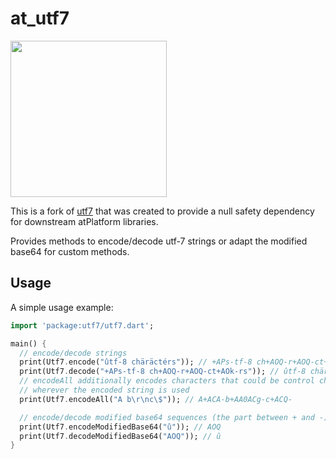 # at_utf7

<img width=250px src="https://atsign.dev/assets/img/atPlatform_logo_gray.svg?sanitize=true">

This is a fork of [utf7](https://pub.dev/packages/utf7) that was
created to provide a null safety dependency for downstream atPlatform
libraries.

Provides methods to encode/decode utf-7 strings or adapt the modified base64 for custom methods.

## Usage

A simple usage example:

```dart
import 'package:utf7/utf7.dart';

main() {
  // encode/decode strings
  print(Utf7.encode("ûtf-8 chäräctérs")); // +APs-tf-8 ch+AOQ-r+AOQ-ct+AOk-rs
  print(Utf7.decode("+APs-tf-8 ch+AOQ-r+AOQ-ct+AOk-rs")); // ûtf-8 chäräctérs
  // encodeAll additionally encodes characters that could be control characters
  // wherever the encoded string is used
  print(Utf7.encodeAll("A b\r\nc\$")); // A+ACA-b+AA0ACg-c+ACQ-

  // encode/decode modified base64 sequences (the part between + and -)
  print(Utf7.encodeModifiedBase64("û")); // AOQ
  print(Utf7.decodeModifiedBase64("AOQ")); // û
}
```
